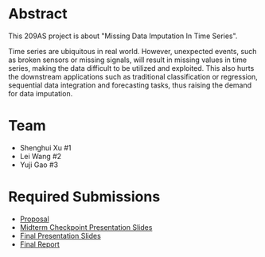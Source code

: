 # Abstract

This 209AS project is about "Missing Data Imputation In Time Series".

Time series are ubiquitous in real world. However, unexpected events, such as broken sensors or missing signals, will result in missing values in time series, making the data difficult to be utilized and exploited. This also hurts the downstream applications such as traditional classification or regression, sequential data integration and forecasting tasks, thus raising the demand for data imputation.

# Team

* Shenghui Xu \#1 
* Lei Wang \#2
* Yuji Gao \#3

# Required Submissions

* [Proposal](https://github.com/umiao/ece209as_project/blob/main/docs/proposal.md)
* [Midterm Checkpoint Presentation Slides](https://docs.google.com/presentation/d/1QTF7KPEaG2-rPQ6Qu5mX28DdiQkV5POd/edit?usp=sharing&ouid=117013027302320005249&rtpof=true&sd=true)
* [Final Presentation Slides](http://)
* [Final Report](report)
